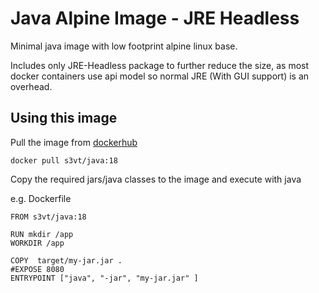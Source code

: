 # Java Alpine Image - JRE Headless

Minimal java image with low footprint alpine linux base. 

Includes only JRE-Headless package to further reduce the size, as most docker containers use api model so normal JRE (With GUI support) is an overhead.


## Using this image

Pull the image from [dockerhub](https://hub.docker.com/r/s3vt/java/)

```
docker pull s3vt/java:18
```

Copy the required jars/java classes to the image and execute with java

e.g. Dockerfile

```
FROM s3vt/java:18

RUN mkdir /app
WORKDIR /app

COPY  target/my-jar.jar .
#EXPOSE 8080
ENTRYPOINT ["java", "-jar", "my-jar.jar" ]
```
